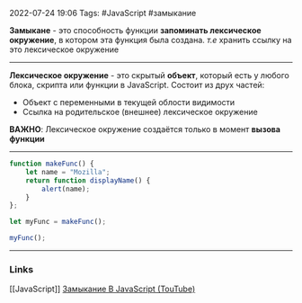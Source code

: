 2022-07-24 19:06
Tags: #JavaScript #замыкание

**Замыкане** - это способность функции **запоминать лексическое окружение**, в котором эта функция была создана.
*т.е* хранить ссылку на это лексическое окружение

---

**Лексическое окружение** - это скрытый **объект**, который есть у любого блока, скрипта или функции в JavaScript.
Состоит из друх частей:
- Объект с переменными в текущей облости видимости
- Ссылка на родительское (внешнее) лексическое окружение

**ВАЖНО**: Лексическое окружение создаётся только в момент **вызова функции**

---

```ts
function makeFunc() {
	let name = "Mozilla";
	return function displayName() {
		alert(name);
	}
};

let myFunc = makeFunc();

myFunc();
```

---
### Links
[[JavaScript]]
[Замыкание В JavaScript (TouTube)](https://www.youtube.com/watch?v=mI6Jcfsgma4)